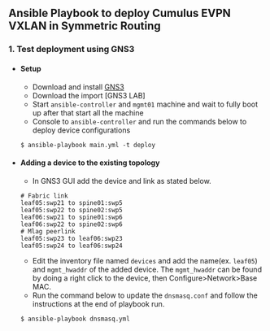 ## Ansible Playbook to deploy Cumulus EVPN VXLAN in Symmetric Routing

### 1. Test deployment using GNS3
  - #### Setup
    - Download and install [GNS3](https://www.gns3.com/software)
    - Download the import [GNS3 LAB]
    - Start `ansible-controller` and `mgmt01` machine and wait to fully boot up after that start all the machine
    - Console to `ansible-controller` and run the commands below to deploy device configurations
    ```
    $ ansible-playbook main.yml -t deploy
    ```
  - #### Adding a device to the existing topology
    - In GNS3 GUI add the device and link as stated below.
    ```
    # Fabric link
    leaf05:swp21 to spine01:swp5
    leaf05:swp22 to spine02:swp5
    leaf06:swp21 to spine01:swp6
    leaf06:swp22 to spine02:swp6
    # Mlag peerlink
    leaf05:swp23 to leaf06:swp23
    leaf05:swp24 to leaf06:swp24
    ```
    - Edit the inventory file named `devices` and add the name(ex. `leaf05`) and `mgmt_hwaddr` of the added device. The `mgmt_hwaddr` can be found by doing a right click to the device, then Configure>Network>Base MAC.
    - Run the command below to update the `dnsmasq.conf` and follow the instructions at the end of playbook run.
    ```
    $ ansible-playbook dnsmasq.yml
    ```
